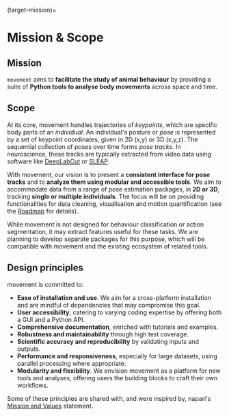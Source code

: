 (target-mission)=
# Mission & Scope

## Mission

``movement`` aims to **facilitate the study of animal behaviour** by providing a suite of **Python tools to analyse body movements** across space and time.

## Scope

At its core, movement handles trajectories of *keypoints*, which are specific body parts of an *individual*. An individual's posture or *pose* is represented by a set of keypoint coordinates, given in 2D (x,y) or 3D (x,y,z). The sequential collection of poses over time forms *pose tracks*. In neuroscience, these tracks are typically extracted from video data using software like [DeepLabCut](dlc:) or [SLEAP](sleap:).

With movement, our vision is to present a **consistent interface for pose tracks** and to **analyze them using modular and accessible tools**. We aim to accommodate data from a range of pose estimation packages, in **2D or 3D**, tracking **single or multiple individuals**. The focus will be on providing functionalities for data cleaning, visualisation and motion quantification (see the [Roadmap](target-roadmaps) for details).

While movement is not designed for behaviour classification or action segmentation, it may extract features useful for these tasks. We are planning to develop separate packages for this purpose, which will be compatible with movement and the existing ecosystem of related tools.

## Design principles

movement is committed to:
- __Ease of installation and use__. We aim for a cross-platform installation and are mindful of dependencies that may compromise this goal.
- __User accessibility__, catering to varying coding expertise by offering both a GUI and a Python API.
- __Comprehensive documentation__, enriched with tutorials and examples.
- __Robustness and maintainability__ through high test coverage.
- __Scientific accuracy and reproducibility__ by validating inputs and outputs.
- __Performance and responsiveness__, especially for large datasets, using parallel processing where appropriate.
- __Modularity and flexibility__. We envision movement as a platform for new tools and analyses, offering users the building blocks to craft their own workflows.

Some of these principles are shared with, and were inspired by, napari's [Mission and Values](napari:community/mission_and_values) statement.
